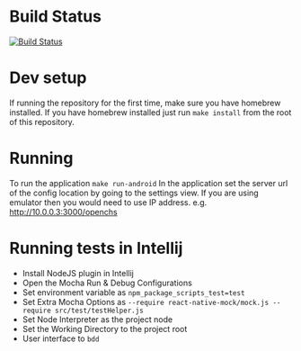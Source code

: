 # Build Status
[![Build Status](https://snap-ci.com/OpenCHS/openchs-client/branch/master/build_image)](https://snap-ci.com/OpenCHS/openchs-client/branch/master)

# Dev setup
If running the repository for the first time, make sure you have homebrew
installed. If you have homebrew installed just run
`make install` from the root of this repository.


# Running
To run the application `make run-android`
In the application set the server url of the config location by going to the settings view. If you are using emulator then you would need to use IP address. e.g. http://10.0.0.3:3000/openchs 


# Running tests in Intellij
* Install NodeJS plugin in Intellij
* Open the Mocha Run & Debug Configurations
* Set environment variable as `npm_package_scripts_test=test`
* Set Extra Mocha Options as `--require react-native-mock/mock.js --require src/test/testHelper.js`
* Set Node Interpreter as the project node
* Set the Working Directory to the project root
* User interface to `bdd`
